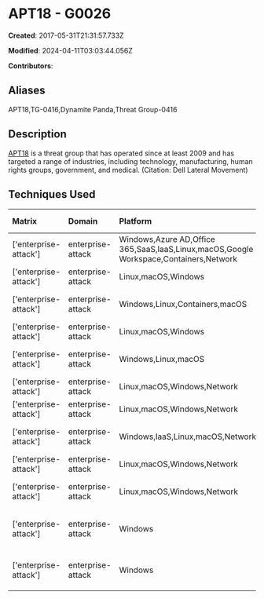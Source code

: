 # APT18 - G0026

**Created**: 2017-05-31T21:31:57.733Z

**Modified**: 2024-04-11T03:03:44.056Z

**Contributors**: 

## Aliases

APT18,TG-0416,Dynamite Panda,Threat Group-0416

## Description

[APT18](https://attack.mitre.org/groups/G0026) is a threat group that has operated since at least 2009 and has targeted a range of industries, including technology, manufacturing, human rights groups, government, and medical. (Citation: Dell Lateral Movement)

## Techniques Used

|Matrix|Domain|Platform|Technique ID|Technique Name|Use|
| :---| :---| :---| :---| :---| :---|
|['enterprise-attack']|enterprise-attack|Windows,Azure AD,Office 365,SaaS,IaaS,Linux,macOS,Google Workspace,Containers,Network|T1078|Valid Accounts|[APT18](https://attack.mitre.org/groups/G0026) actors leverage legitimate credentials to log into external remote services.(Citation: RSA2017 Detect and Respond Adair)|
|['enterprise-attack']|enterprise-attack|Linux,macOS,Windows|T1027.013|Encrypted/Encoded File|[APT18](https://attack.mitre.org/groups/G0026) obfuscates strings in the payload.(Citation: PaloAlto DNS Requests May 2016)|
|['enterprise-attack']|enterprise-attack|Windows,Linux,Containers,macOS|T1133|External Remote Services|[APT18](https://attack.mitre.org/groups/G0026) actors leverage legitimate credentials to log into external remote services.(Citation: RSA2017 Detect and Respond Adair)|
|['enterprise-attack']|enterprise-attack|Linux,macOS,Windows|T1070.004|File Deletion|[APT18](https://attack.mitre.org/groups/G0026) actors deleted tools and batch files from victim systems.(Citation: Dell Lateral Movement)|
|['enterprise-attack']|enterprise-attack|Windows,Linux,macOS|T1053.002|At|[APT18](https://attack.mitre.org/groups/G0026) actors used the native [at](https://attack.mitre.org/software/S0110) Windows task scheduler tool to use scheduled tasks for execution on a victim network.(Citation: Dell Lateral Movement)|
|['enterprise-attack']|enterprise-attack|Linux,macOS,Windows,Network|T1105|Ingress Tool Transfer|[APT18](https://attack.mitre.org/groups/G0026) can upload a file to the victim’s machine.(Citation: PaloAlto DNS Requests May 2016)|
|['enterprise-attack']|enterprise-attack|Linux,macOS,Windows,Network|T1071.004|DNS|[APT18](https://attack.mitre.org/groups/G0026) uses DNS for C2 communications.(Citation: PaloAlto DNS Requests May 2016)|
|['enterprise-attack']|enterprise-attack|Windows,IaaS,Linux,macOS,Network|T1082|System Information Discovery|[APT18](https://attack.mitre.org/groups/G0026) can collect system information from the victim’s machine.(Citation: PaloAlto DNS Requests May 2016)|
|['enterprise-attack']|enterprise-attack|Linux,macOS,Windows,Network|T1071.001|Web Protocols|[APT18](https://attack.mitre.org/groups/G0026) uses HTTP for C2 communications.(Citation: PaloAlto DNS Requests May 2016)|
|['enterprise-attack']|enterprise-attack|Linux,macOS,Windows,Network|T1083|File and Directory Discovery|[APT18](https://attack.mitre.org/groups/G0026) can list files information for specific directories.(Citation: PaloAlto DNS Requests May 2016)|
|['enterprise-attack']|enterprise-attack|Windows|T1059.003|Windows Command Shell|[APT18](https://attack.mitre.org/groups/G0026) uses cmd.exe to execute commands on the victim’s machine.(Citation: PaloAlto DNS Requests May 2016)(Citation: Anomali Evasive Maneuvers July 2015)|
|['enterprise-attack']|enterprise-attack|Windows|T1547.001|Registry Run Keys / Startup Folder|[APT18](https://attack.mitre.org/groups/G0026) establishes persistence via the <code>HKCU\Software\Microsoft\Windows\CurrentVersion\Run</code> key.(Citation: Anomali Evasive Maneuvers July 2015)(Citation: PaloAlto DNS Requests May 2016)|
